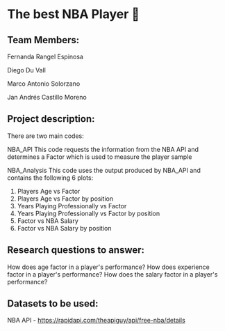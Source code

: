# The best NBA Player :basketball:

  ## Team Members:

Fernanda Rangel Espinosa

Diego Du Vall 

Marco Antonio Solorzano

Jan Andrés Castillo Moreno

## Project description: 

There are two main codes:

NBA_API
This code requests the information from the NBA API and determines a Factor which is used to measure the player sample

NBA_Analysis
This code uses the output produced by NBA_API and contains the following 6 plots:
1. Players Age vs Factor
2. Players Age vs Factor by position
3. Years Playing Professionally vs Factor
4. Years Playing Professionally vs Factor by position
5. Factor vs NBA Salary
6. Factor vs NBA Salary by position

## Research questions to answer: 

How does age factor in a player's performance?
How does experience factor in a player's performance?
How does the salary factor in a player's performance?

## Datasets to be used:

NBA API - https://rapidapi.com/theapiguy/api/free-nba/details
